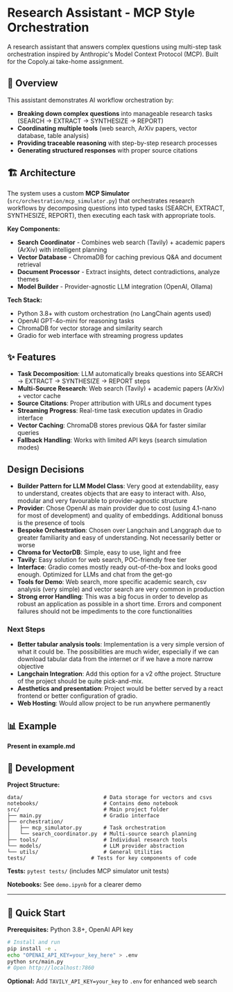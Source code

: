 # Research Assistant - MCP Style Orchestration

A research assistant that answers complex questions using multi-step task orchestration inspired by Anthropic's Model Context Protocol (MCP). Built for the Copoly.ai take-home assignment.

## 🎯 Overview

This assistant demonstrates AI workflow orchestration by:
- **Breaking down complex questions** into manageable research tasks (SEARCH → EXTRACT → SYNTHESIZE → REPORT)
- **Coordinating multiple tools** (web search, ArXiv papers, vector database, table analysis)
- **Providing traceable reasoning** with step-by-step research processes
- **Generating structured responses** with proper source citations

## 🏗️ Architecture

The system uses a custom **MCP Simulator** (`src/orchestration/mcp_simulator.py`) that orchestrates research workflows by decomposing questions into typed tasks (SEARCH, EXTRACT, SYNTHESIZE, REPORT), then executing each task with appropriate tools.

**Key Components:**
- **Search Coordinator** - Combines web search (Tavily) + academic papers (ArXiv) with intelligent planning
- **Vector Database** - ChromaDB for caching previous Q&A and document retrieval  
- **Document Processor** - Extract insights, detect contradictions, analyze themes
- **Model Builder** - Provider-agnostic LLM integration (OpenAI, Ollama)

**Tech Stack:**
- Python 3.8+ with custom orchestration (no LangChain agents used)
- OpenAI GPT-4o-mini for reasoning tasks
- ChromaDB for vector storage and similarity search
- Gradio for web interface with streaming progress updates

## ✨ Features

- **Task Decomposition**: LLM automatically breaks questions into SEARCH → EXTRACT → SYNTHESIZE → REPORT steps
- **Multi-Source Research**: Web search (Tavily) + academic papers (ArXiv) + vector cache
- **Source Citations**: Proper attribution with URLs and document types  
- **Streaming Progress**: Real-time task execution updates in Gradio interface
- **Vector Caching**: ChromaDB stores previous Q&A for faster similar queries
- **Fallback Handling**: Works with limited API keys (search simulation modes)

## Design Decisions
- **Builder Pattern for LLM Model Class**: Very good at extendability, easy to understand, creates objects that are easy to interact with. Also, modular and very favourable to provider-agnostic structure
- **Provider**: Chose OpenAI as main provider due to cost (using 4.1-nano for most of development) and quality of embeddings. Additional bonuss is the presence of tools
- **Bespoke Orchestration**: Chosen over Langchain and Langgraph due to greater familiarity and easy of understanding. Not necessarily better or worse
- **Chroma for VectorDB**: Simple, easy to use, light and free
- **Tavily**: Easy solution for web search, POC-friendly free tier
- **Interface**: Gradio comes mostly ready out-of-the-box and looks good enough. Optimized for LLMs and chat from the get-go
- **Tools for Demo**: Web search, more specific academic search, csv analysis (very simple) and vector search are very common in production
- **Strong error Handling**: This was a big focus in order to develop as robust an application as possible in a short time. Errors and component failures should not be impediments to the core functionalities

### Next Steps
- **Better tabular analysis tools**: Implementation is a very simple version of what it could be. The possibilities are much wider, especially if we can download tabular data from the internet or if we have a more narrow objective
- **Langchain Integration**: Add this option for a v2 ofthe project. Structure of the project should be quite pick-and-mix.
- **Aesthetics and presentation**: Project would be better served by a react frontend or better configuration of gradio.
- **Web Hosting**: Would allow project to be run anywhere permanently

## 📊 Example

**Present in example.md**

## 🧪 Development

**Project Structure:**
```
data/                          # Data storage for vectors and csvs
notebooks/                     # Contains demo notebook
src/                           # Main project folder
├── main.py                    # Gradio interface
├── orchestration/
│   ├── mcp_simulator.py       # Task orchestration
│   └── search_coordinator.py  # Multi-source search planning
├── tools/                     # Individual research tools
└── models/                    # LLM provider abstraction
└── utils/                     # General Utilities
tests/                     # Tests for key components of code   
```

**Tests:** `pytest tests/` (includes MCP simulator unit tests)

**Notebooks:** See `demo.ipynb` for a clearer demo

---

## 🚀 Quick Start

**Prerequisites:** Python 3.8+, OpenAI API key

```bash
# Install and run
pip install -e .
echo "OPENAI_API_KEY=your_key_here" > .env
python src/main.py
# Open http://localhost:7860
```

**Optional:** Add `TAVILY_API_KEY=your_key` to `.env` for enhanced web search